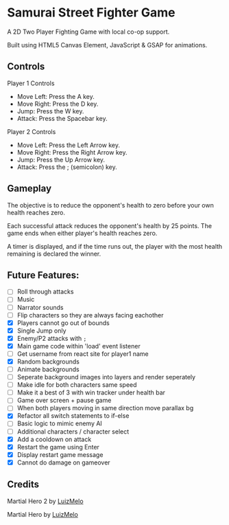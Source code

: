 # Samurai Street Fighter Game

A 2D Two Player Fighting Game with local co-op support.

Built using HTML5 Canvas Element, JavaScript & GSAP for animations.

## Controls

Player 1 Controls

- Move Left: Press the A key.
- Move Right: Press the D key.
- Jump: Press the W key.
- Attack: Press the Spacebar key.

Player 2 Controls

- Move Left: Press the Left Arrow key.
- Move Right: Press the Right Arrow key.
- Jump: Press the Up Arrow key.
- Attack: Press the ; (semicolon) key.

## Gameplay

The objective is to reduce the opponent's health to zero before your own health reaches zero.

Each successful attack reduces the opponent's health by 25 points.
The game ends when either player's health reaches zero.

A timer is displayed, and if the time runs out, the player with the most health remaining is declared the winner.

## Future Features:

- [ ] Roll through attacks
- [ ] Music
- [ ] Narrator sounds
- [ ] Flip characters so they are always facing eachother
- [x] Players cannot go out of bounds
- [x] Single Jump only
- [x] Enemy/P2 attacks with `;`
- [x] Main game code within 'load' event listener
- [ ] Get username from react site for player1 name
- [x] Random backgrounds
- [ ] Animate backgrounds
- [ ] Seperate background images into layers and render seperately
- [ ] Make idle for both characters same speed
- [ ] Make it a best of 3 with win tracker under health bar
- [ ] Game over screen + pause game
- [ ] When both players moving in same direction move parallax bg
- [x] Refactor all switch statements to if-else
- [ ] Basic logic to mimic enemy AI
- [ ] Additional characters / character select
- [x] Add a cooldown on attack
- [x] Restart the game using Enter
- [x] Display restart game message
- [x] Cannot do damage on gameover

## Credits

Martial Hero 2 by [LuizMelo](https://luizmelo.itch.io/martial-hero-2)

Martial Hero by [LuizMelo](https://luizmelo.itch.io/martial-hero)
